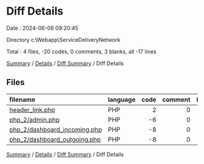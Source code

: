 # Diff Details

Date : 2024-06-06 09:20:45

Directory c:\\Webapp\\ServiceDeliveryNetwork

Total : 4 files,  -20 codes, 0 comments, 3 blanks, all -17 lines

[Summary](results.md) / [Details](details.md) / [Diff Summary](diff.md) / Diff Details

## Files
| filename | language | code | comment | blank | total |
| :--- | :--- | ---: | ---: | ---: | ---: |
| [header_link.php](/header_link.php) | PHP | 2 | 0 | 1 | 3 |
| [php_2/admin.php](/php_2/admin.php) | PHP | -6 | 0 | 0 | -6 |
| [php_2/dashboard_incoming.php](/php_2/dashboard_incoming.php) | PHP | -8 | 0 | 1 | -7 |
| [php_2/dashboard_outgoing.php](/php_2/dashboard_outgoing.php) | PHP | -8 | 0 | 1 | -7 |

[Summary](results.md) / [Details](details.md) / [Diff Summary](diff.md) / Diff Details